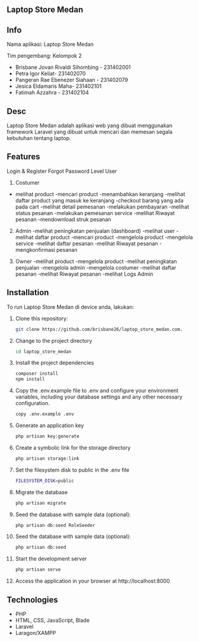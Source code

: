 ## Laptop Store Medan

## Info

<p>Nama aplikasi: Laptop Store Medan</p>
<p></p>Tim pengembang: Kelompok 2</p>

- Brisbane Jovan Rivaldi Sihombing - 231402001<br> 
- Petra Igor Keliat- 231402070<br>
- Pangeran Rae Ebenezer Siahaan - 231402079<br>
- Jesica Eldamaris Maha- 231402101<br>  
- Fatimah Azzahra - 231402104<br>  

## Desc

Laptop Store Medan adalah aplikasi web yang dibuat menggunakan framework Laravel yang dibuat untuk mencari dan memesan segala kebutuhan tentang laptop.

## Features
Login & Register
Forgot Password
Level User

1.	Costumer
- melihat product
-mencari product
-menambahkan keranjang
-melihat daftar product yang masuk ke keranjang
-checkout barang yang ada pada cart
-melihat detail pemesanan
-melakukan pembayaran
-melihat status pesanan
-melakukan pemesanan service
-melihat Riwayat pesanan
-mendownload struk pesanan

2.	Admin
-melihat peningkatan penjualan (dashboard)
-melihat user
-melihat daftar product
-mencari product
-mengelola product
-mengelola service
-melihat daftar pesanan
-melihat Riwayat pesanan
-mengkonfirmasi pesanan

3.	Owner
-melihat product
-mengelola product
-melihat peningkatan penjualan
-mengelola admin
-mengelola costumer
-melihat daftar pesanan
-melihat Riwayat pesanan
-melihat Logs Admin


## Installation

To run Laptop Store Medan di device anda, lakukan:


1. Clone this repository:

   ```bash
   git clone https://github.com/brisbane26/laptop_store_medan.com.
   ```
2. Change to the project directory
    ```bash
    cd laptop_store_medan
    ```
3. Install the project dependencies
    ```bash
    composer install
    npm install
    ```
4. Copy the .env.example file to .env and configure your environment variables, including your database settings and any other necessary configuration.
    ```bash
    copy .env.example .env
    ```
5. Generate an application key
    ```bash
    php artisan key:generate
    ```

6. Create a symbolic link for the storage directory
   ```bash
   php artisan storage:link
   ```
8. Set the filesystem disk to public in the .env file
   ```bash
   FILESYSTEM_DISK=public
   ```
6. Migrate the database
    ```bash
    php artisan migrate
    ```
7. Seed the database with sample data (optional):
    ```bash
    php artisan db:seed RoleSeeder
    ```
8. Seed the database with sample data (optional):
    ```bash
    php artisan db:seed
    ```
    
9. Start the development server
    ```bash
    php artisan serve
    ```
10. Access the application in your browser at http://localhost:8000


## Technologies
- PHP 
- HTML, CSS, JavaScript, Blade
- Laravel
- Laragon/XAMPP

